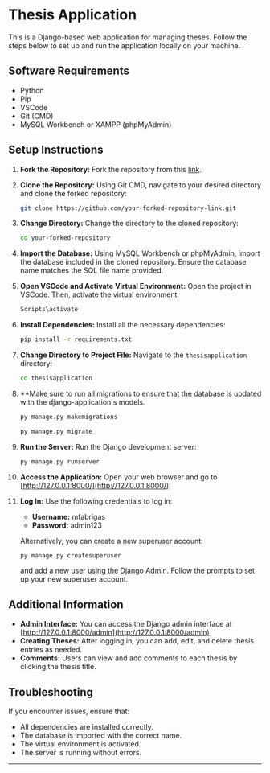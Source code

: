 # Thesis Application

This is a Django-based web application for managing theses. Follow the steps below to set up and run the application locally on your machine.

## Software Requirements

- Python
- Pip
- VSCode
- Git (CMD)
- MySQL Workbench or XAMPP (phpMyAdmin)

## Setup Instructions

1. **Fork the Repository:** Fork the repository from this [link](https://github.com/your-repository-link).

2. **Clone the Repository:** Using Git CMD, navigate to your desired directory and clone the forked repository:

   ```sh
   git clone https://github.com/your-forked-repository-link.git
   ```

3. **Change Directory:** Change the directory to the cloned repository:

   ```sh
   cd your-forked-repository
   ```

4. **Import the Database:** Using MySQL Workbench or phpMyAdmin, import the database included in the cloned repository. Ensure the database name matches the SQL file name provided.

5. **Open VSCode and Activate Virtual Environment:** Open the project in VSCode. Then, activate the virtual environment:

   ```sh
   Scripts\activate
   ```

6. **Install Dependencies:** Install all the necessary dependencies:

   ```sh
   pip install -r requirements.txt
   ```

7. **Change Directory to Project File:** Navigate to the `thesisapplication` directory:

   ```sh
   cd thesisapplication
   ```
8. **Make sure to run all migrations to ensure that the database is updated with the django-application's models.

   ```sh
   py manage.py makemigrations
   ```
   ```sh
   py manage.py migrate
   ```

9. **Run the Server:** Run the Django development server:

   ```sh
   py manage.py runserver
   ```

9. **Access the Application:** Open your web browser and go to [http://127.0.0.1:8000/](http://127.0.0.1:8000/)

10. **Log In:** Use the following credentials to log in:
    - **Username:** mfabrigas
    - **Password:** admin123

    Alternatively, you can create a new superuser account:

    ```sh
    py manage.py createsuperuser
    ```
    and add a new user using the Django Admin.
    Follow the prompts to set up your new superuser account.

## Additional Information

- **Admin Interface:** You can access the Django admin interface at [http://127.0.0.1:8000/admin](http://127.0.0.1:8000/admin)
- **Creating Theses:** After logging in, you can add, edit, and delete thesis entries as needed.
- **Comments:** Users can view and add comments to each thesis by clicking the thesis title.

## Troubleshooting

If you encounter issues, ensure that:
- All dependencies are installed correctly.
- The database is imported with the correct name.
- The virtual environment is activated.
- The server is running without errors.

---
